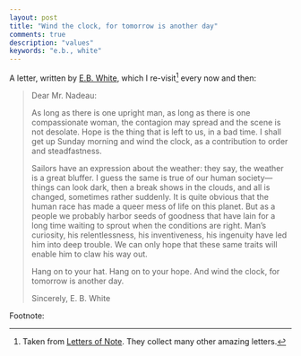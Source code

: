 ```yaml
---
layout: post
title: "Wind the clock, for tomorrow is another day"
comments: true
description: "values"
keywords: "e.b., white"
---
```


A letter, written by [E.B. White](https://en.wikipedia.org/wiki/Charlotte%27s_Web), which I re-visit[^1] every now and then:


>Dear Mr. Nadeau:
>
>As long as there is one upright man, as long as there is one compassionate woman, the contagion may spread and the scene is not desolate. Hope is the thing that is left to us, in a bad time. I shall get up Sunday morning and wind the clock, as a contribution to order and steadfastness.
>
>Sailors have an expression about the weather: they say, the weather is a great bluffer. I guess the same is true of our human society—things can look dark, then a break shows in the clouds, and all is changed, sometimes rather suddenly. It is quite obvious that the human race has made a queer mess of life on this planet. But as a people we probably harbor seeds of goodness that have lain for a long time waiting to sprout when the conditions are right. Man’s curiosity, his relentlessness, his inventiveness, his ingenuity have led him into deep trouble. We can only hope that these same traits will enable him to claw his way out.
>
>Hang on to your hat. Hang on to your hope. And wind the clock, for tomorrow is another day.
>
>Sincerely, 
>E. B. White


Footnote:

[^1]: Taken from [Letters of Note](https://lettersofnote.com/2012/01/06/wind-the-clock-for-tomorrow-is-another-day/). They collect many other amazing letters.
